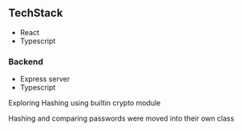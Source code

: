 

## TechStack

- React
- Typescript


### Backend

 - Express server
 - Typescript


Exploring Hashing using builtin crypto module

Hashing and comparing passwords were moved into their own class